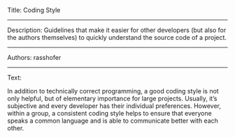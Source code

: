 Title: Coding Style

-----

Description: Guidelines that make it easier for other developers (but also for the authors themselves) to quickly understand the source code of a project.

-----

Authors: rasshofer

-----

Text:

In addition to technically correct programming, a good coding style is not only helpful, but of elementary importance for large projects. Usually, it’s subjective and every developer has their individual preferences. However, within a group, a consistent coding style helps to ensure that everyone speaks a common language and is able to communicate better with each other.
